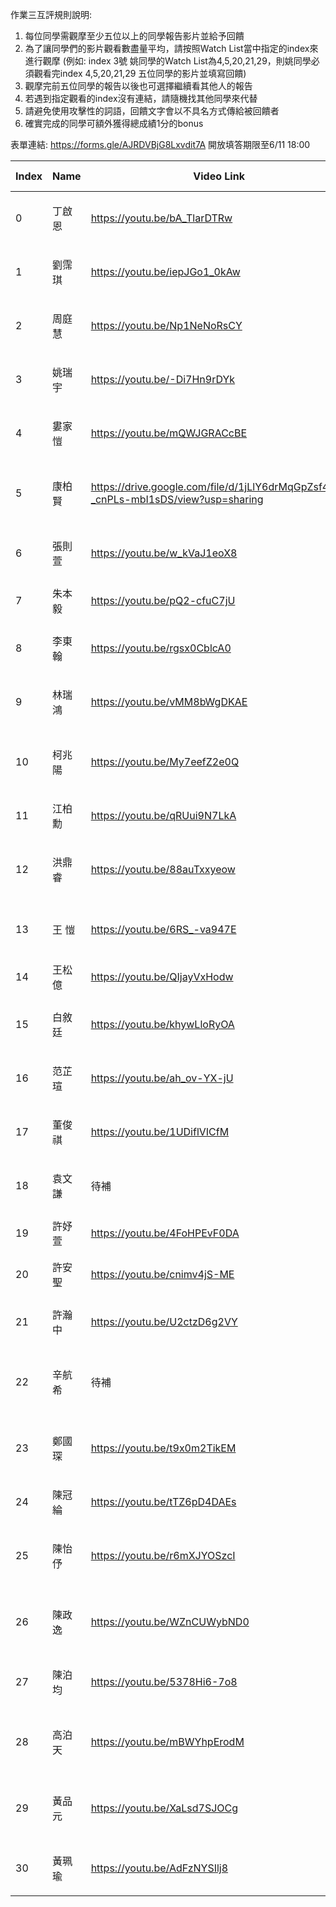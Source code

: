 作業三互評規則說明:
1. 每位同學需觀摩至少五位以上的同學報告影片並給予回饋
2. 為了讓同學們的影片觀看數盡量平均，請按照Watch List當中指定的index來進行觀摩
(例如: index 3號 姚同學的Watch List為4,5,20,21,29，則姚同學必須觀看完index 4,5,20,21,29 五位同學的影片並填寫回饋)
3. 觀摩完前五位同學的報告以後也可選擇繼續看其他人的報告
4. 若遇到指定觀看的index沒有連結，請隨機找其他同學來代替
5. 請避免使用攻擊性的詞語，回饋文字會以不具名方式傳給被回饋者
6. 確實完成的同學可額外獲得總成績1分的bonus

表單連結: https://forms.gle/AJRDVBjG8Lxvdit7A 開放填答期限至6/11 18:00

| Index	| Name	| Video Link |  Watch List	|
| --------- | --------- | --------- |  --------- |
|0  | 丁啟恩	| https://youtu.be/bA_TlarDTRw | 2, 7, 25, 27, 28	|
|1	| 劉霈琪	| https://youtu.be/iepJGo1_0kAw | 5, 16, 17, 21, 29	|
|2	| 周庭慧	| https://youtu.be/Np1NeNoRsCY	| 1, 8, 23, 26, 30	|
|3	| 姚瑞宇	| https://youtu.be/-Di7Hn9rDYk	| 4, 5, 20, 21, 29	|
|4	| 婁家愷	| https://youtu.be/mQWJGRACcBE	| 6, 7, 14, 15, 18	|
|5	| 康柏賢	| https://drive.google.com/file/d/1jLlY6drMqGpZsf4cg-_cnPLs-mbI1sDS/view?usp=sharing	| 14, 15, 18, 29, 30	|
|6	| 張則萱	| https://youtu.be/w_kVaJ1eoX8	| 0, 5, 17, 24, 25	|
|7	| 朱本毅	| https://youtu.be/pQ2-cfuC7jU	| 4, 6, 8, 9, 28	|
|8	| 李東翰	| https://youtu.be/rgsx0CblcA0	| 0, 9, 21, 29, 30	|
|9	| 林瑞鴻	| https://youtu.be/vMM8bWgDKAE	| 7, 11, 19, 25, 26	|
|10 |	柯兆陽	| https://youtu.be/My7eefZ2e0Q	| 15, 16, 25, 26, 30	|
|11 |	江柏勳	| https://youtu.be/qRUui9N7LkA	| 1, 2, 3, 7, 10	|
|12 |	洪鼎睿	| https://youtu.be/88auTxxyeow	| 2, 9, 15, 20, 22, 24	|
|13 |	王  愷 | https://youtu.be/6RS_-va947E	| 4, 6, 11, 23, 25	|
|14 |	王松億	| https://youtu.be/QIjayVxHodw	| 0, 2, 3, 19, 29	|
|15 |	白敘廷 | https://youtu.be/khywLloRyOA	| 7, 18, 22, 26, 30	|
|16 |	范芷瑄	| https://youtu.be/ah_ov-YX-jU	| 0, 3, 14, 24, 26	|
|17 |	董俊祺	| https://youtu.be/1UDiflVICfM  	| 6, 8, 18, 22, 23	|
|18 |	袁文謙	| 待補	| 3, 5, 15, 20, 22	|
|19 |	許妤萱	| https://youtu.be/4FoHPEvF0DA	| 0, 4, 6, 9, 23	|
|20 |	許安聖	| https://youtu.be/cnimv4jS-ME	| 1, 4, 8, 9, 12	|
|21 |	許瀚中	| https://youtu.be/U2ctzD6g2VY	| 2, 3, 14, 23, 28	|
|22 |	辛航希	| 待補	| 10, 13, 18, 21, 24	|
|23 |	鄭國琛 | https://youtu.be/t9x0m2TikEM	| 10, 12, 13, 14, 27	|
|24 |	陳冠綸	| https://youtu.be/tTZ6pD4DAEs	| 2, 5, 8, 10, 21	|
|25 |	陳怡伃	| https://youtu.be/r6mXJYOSzcI 	| 10, 20, 22, 27, 28	|
|26 |	陳政逸	| https://youtu.be/WZnCUWybND0	| 13, 16, 19, 20, 24	|
|27 |	陳泊均 | https://youtu.be/5378Hi6-7o8	| 1, 11, 13, 16, 17 |
|28 |	高泊天	| https://youtu.be/mBWYhpErodM	| 12, 13, 17, 19, 27	|
|29 |	黃品元	| https://youtu.be/XaLsd7SJOCg	| 11, 12, 16, 17, 19	|
|30 |	黃珮瑜	| https://youtu.be/AdFzNYSIlj8	| 1, 11, 12, 27, 28	|

